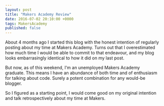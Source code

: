 ```yaml
---
layout: post
title: "Makers Academy Review"
date: 2016-07-02 20:10:00 +0000
tags: MakersAcademy
published: false
---
```


About 4 months ago I started this blog with the honest intention of regularly posting about my time at Makers Academy. Turns out that I overestimated how much time I would be able to commit to that endeavour, and my blog looks embarrasingly identical to how it did on my last post.  

But now, as of this weekend, I'm an unemployed Makers Academy graduate. This means I have an abundance of both time and of enthusiasm for talking about code. Surely a potent combination for any would-be blogger.


So I figured as a starting point, I would come good on my original intention and talk retrospectively about my time at Makers.


